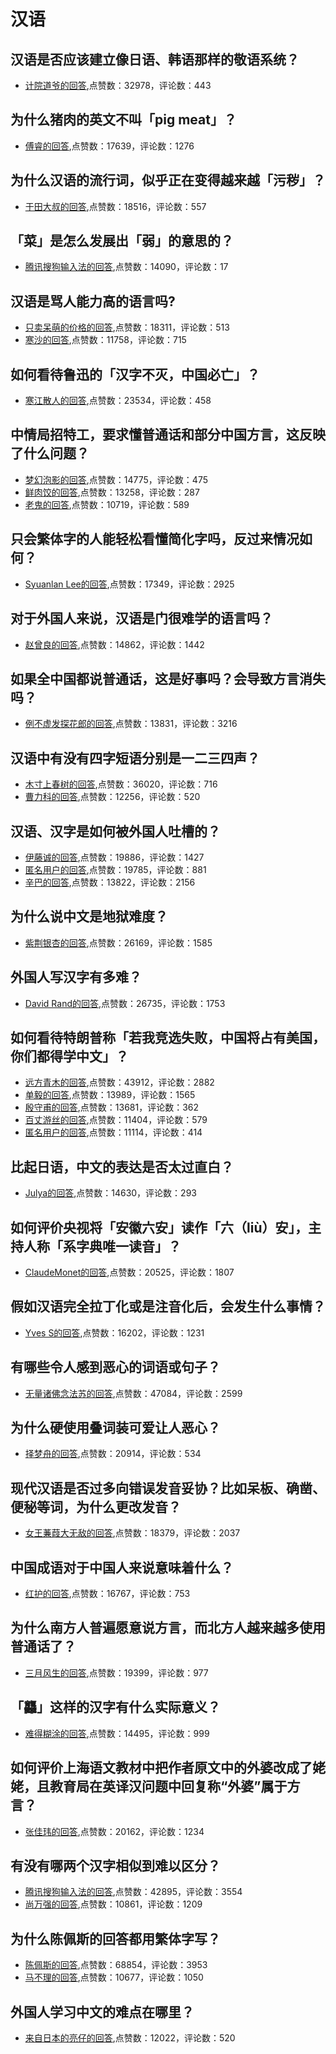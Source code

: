 #  汉语 
## 汉语是否应该建立像日语、韩语那样的敬语系统？
- [计院道爷的回答](https://www.zhihu.com/question/36024101/answer/1522753348),点赞数：32978，评论数：443
## 为什么猪肉的英文不叫「pig meat」？
- [傅睿的回答](https://www.zhihu.com/question/31021915/answer/63787666),点赞数：17639，评论数：1276
## 为什么汉语的流行词，似乎正在变得越来越「污秽」？
- [于田大叔的回答](https://www.zhihu.com/question/271302313/answer/360378170),点赞数：18516，评论数：557
## 「菜」是怎么发展出「弱」的意思的？
- [腾讯搜狗输入法的回答](https://www.zhihu.com/question/454980442/answer/1859195695),点赞数：14090，评论数：17
## 汉语是骂人能力高的语言吗?
- [只卖呆萌的价格的回答](https://www.zhihu.com/question/322462205/answer/840230299),点赞数：18311，评论数：513
- [寒沙的回答](https://www.zhihu.com/question/322462205/answer/730201517),点赞数：11758，评论数：715
## 如何看待鲁迅的「汉字不灭，中国必亡」？
- [寒江散人的回答](https://www.zhihu.com/question/36621372/answer/970949068),点赞数：23534，评论数：458
## 中情局招特工，要求懂普通话和部分中国方言，这反映了什么问题？
- [梦幻泡影的回答](https://www.zhihu.com/question/492870134/answer/-1974824580),点赞数：14775，评论数：475
- [鲜肉饺的回答](https://www.zhihu.com/question/492870134/answer/-2118068299),点赞数：13258，评论数：287
- [老鬼的回答](https://www.zhihu.com/question/492870134/answer/-2119876137),点赞数：10719，评论数：589
## 只会繁体字的人能轻松看懂简化字吗，反过来情况如何？
- [Syuanlan Lee的回答](https://www.zhihu.com/question/269277269/answer/346916058),点赞数：17349，评论数：2925
## 对于外国人来说，汉语是门很难学的语言吗？
- [赵曾良的回答](https://www.zhihu.com/question/19793676/answer/37773838),点赞数：14862，评论数：1442
## 如果全中国都说普通话，这是好事吗？会导致方言消失吗？
- [例不虚发探花郎的回答](https://www.zhihu.com/question/310716454/answer/1484773814),点赞数：13831，评论数：3216
## 汉语中有没有四字短语分别是一二三四声？
- [木寸上春树的回答](https://www.zhihu.com/question/25292709/answer/1483429371),点赞数：36020，评论数：716
- [曹力科的回答](https://www.zhihu.com/question/25292709/answer/1478873142),点赞数：12256，评论数：520
## 汉语、汉字是如何被外国人吐槽的？
- [伊藤诚的回答](https://www.zhihu.com/question/21796777/answer/48215686),点赞数：19886，评论数：1427
- [匿名用户的回答](https://www.zhihu.com/question/21796777/answer/537960983),点赞数：19785，评论数：881
- [辛巴的回答](https://www.zhihu.com/question/21796777/answer/693423593),点赞数：13822，评论数：2156
## 为什么说中文是地狱难度？
- [紫荆银杏的回答](https://www.zhihu.com/question/448525139/answer/1866795667),点赞数：26169，评论数：1585
## 外国人写汉字有多难？
- [David Rand的回答](https://www.zhihu.com/question/28891984/answer/43763599),点赞数：26735，评论数：1753
## 如何看待特朗普称「若我竞选失败，中国将占有美国，你们都得学中文」？
- [远方青木的回答](https://www.zhihu.com/question/413671617/answer/1410485585),点赞数：43912，评论数：2882
- [单毅的回答](https://www.zhihu.com/question/413671617/answer/1404724485),点赞数：13989，评论数：1565
- [殷守甫的回答](https://www.zhihu.com/question/413671617/answer/1403895769),点赞数：13681，评论数：362
- [百丈游丝的回答](https://www.zhihu.com/question/413671617/answer/1405575686),点赞数：11404，评论数：579
- [匿名用户的回答](https://www.zhihu.com/question/413671617/answer/1402938676),点赞数：11114，评论数：414
## 比起日语，中文的表达是否太过直白？
- [Julya的回答](https://www.zhihu.com/question/318215708/answer/1034560277),点赞数：14630，评论数：293
## 如何评价央视将「安徽六安」读作「六（liù）安」，主持人称「系字典唯一读音」？
- [ClaudeMonet的回答](https://www.zhihu.com/question/44931905/answer/1410049355),点赞数：20525，评论数：1807
## 假如汉语完全拉丁化或是注音化后，会发生什么事情？
- [Yves S的回答](https://www.zhihu.com/question/34778495/answer/473295151),点赞数：16202，评论数：1231
## 有哪些令人感到恶心的词语或句子？
- [无量诸佛念法苏的回答](https://www.zhihu.com/question/40056076/answer/1553649577),点赞数：47084，评论数：2599
## 为什么硬使用叠词装可爱让人恶心？
- [择梦舟的回答](https://www.zhihu.com/question/438208108/answer/-1896801566),点赞数：20914，评论数：534
## 现代汉语是否过多向错误发音妥协？比如呆板、确凿、便秘等词，为什么更改发音？
- [女王蒹葭大无敌的回答](https://www.zhihu.com/question/21240445/answer/-2115870107),点赞数：18379，评论数：2037
## 中国成语对于中国人来说意味着什么？
- [红护的回答](https://www.zhihu.com/question/273749419/answer/-2021519146),点赞数：16767，评论数：753
## 为什么南方人普遍愿意说方言，而北方人越来越多使用普通话了？
- [三月风生的回答](https://www.zhihu.com/question/24638413/answer/-1868752041),点赞数：19399，评论数：977
## 「龘」这样的汉字有什么实际意义？
- [难得糊涂的回答](https://www.zhihu.com/question/25995825/answer/1001868928),点赞数：14495，评论数：999
## 如何评价上海语文教材中把作者原文中的外婆改成了姥姥，且教育局在英译汉问题中回复称“外婆”属于方言？
- [张佳玮的回答](https://www.zhihu.com/question/281825329/answer/424299174),点赞数：20162，评论数：1234
## 有没有哪两个汉字相似到难以区分？
- [腾讯搜狗输入法的回答](https://www.zhihu.com/question/45631430/answer/364205745),点赞数：42895，评论数：3554
- [尚万强的回答](https://www.zhihu.com/question/45631430/answer/369947781),点赞数：10861，评论数：1209
## 为什么陈佩斯的回答都用繁体字写？
- [陈佩斯的回答](https://www.zhihu.com/question/274989914/answer/471238120),点赞数：68854，评论数：3953
- [马不理的回答](https://www.zhihu.com/question/274989914/answer/474201457),点赞数：10677，评论数：1050
## 外国人学习中文的难点在哪里？
- [来自日本的亮仔的回答](https://www.zhihu.com/question/21746243/answer/1002884270),点赞数：12022，评论数：520
